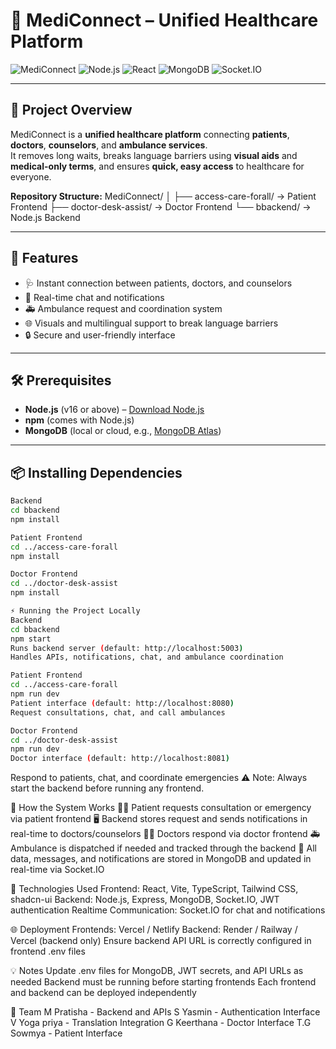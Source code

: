 # 🏥 **MediConnect – Unified Healthcare Platform**

![MediConnect](https://img.shields.io/badge/Status-Development-orange)
![Node.js](https://img.shields.io/badge/Backend-Node.js-brightgreen)
![React](https://img.shields.io/badge/Frontend-React-blue)
![MongoDB](https://img.shields.io/badge/Database-MongoDB-green)
![Socket.IO](https://img.shields.io/badge/Realtime-Socket.IO-red)

---

## **🌟 Project Overview**
MediConnect is a **unified healthcare platform** connecting **patients**, **doctors**, **counselors**, and **ambulance services**.  
It removes long waits, breaks language barriers using **visual aids** and **medical-only terms**, and ensures **quick, easy access** to healthcare for everyone.  

**Repository Structure:**
MediConnect/
│
├── access-care-forall/ → Patient Frontend
├── doctor-desk-assist/ → Doctor Frontend
└── bbackend/ → Node.js Backend


---

## **🚀 Features**
- 🩺 Instant connection between patients, doctors, and counselors  
- 💬 Real-time chat and notifications  
- 🚑 Ambulance request and coordination system  
- 🌐 Visuals and multilingual support to break language barriers  
- 🔒 Secure and user-friendly interface  

---

## **🛠 Prerequisites**
- **Node.js** (v16 or above) – [Download Node.js](https://nodejs.org/)  
- **npm** (comes with Node.js)  
- **MongoDB** (local or cloud, e.g., [MongoDB Atlas](https://www.mongodb.com/cloud/atlas))  

---

## **📦 Installing Dependencies**
```bash
Backend
cd bbackend
npm install

Patient Frontend
cd ../access-care-forall
npm install

Doctor Frontend
cd ../doctor-desk-assist
npm install

⚡ Running the Project Locally
Backend
cd bbackend
npm start
Runs backend server (default: http://localhost:5003)
Handles APIs, notifications, chat, and ambulance coordination

Patient Frontend
cd ../access-care-forall
npm run dev
Patient interface (default: http://localhost:8080)
Request consultations, chat, and call ambulances

Doctor Frontend
cd ../doctor-desk-assist
npm run dev
Doctor interface (default: http://localhost:8081)

```

Respond to patients, chat, and coordinate emergencies
⚠️ Note: Always start the backend before running any frontend.

🔄 How the System Works
🧑‍⚕️ Patient requests consultation or emergency via patient frontend
🖥 Backend stores request and sends notifications in real-time to doctors/counselors
👨‍⚕️ Doctors respond via doctor frontend
🚑 Ambulance is dispatched if needed and tracked through the backend
💾 All data, messages, and notifications are stored in MongoDB and updated in real-time via Socket.IO

🧩 Technologies Used
Frontend: React, Vite, TypeScript, Tailwind CSS, shadcn-ui
Backend: Node.js, Express, MongoDB, Socket.IO, JWT authentication
Realtime Communication: Socket.IO for chat and notifications

🌐 Deployment
Frontends: Vercel / Netlify
Backend: Render / Railway / Vercel (backend only)
Ensure backend API URL is correctly configured in frontend .env files

💡 Notes
Update .env files for MongoDB, JWT secrets, and API URLs as needed
Backend must be running before starting frontends
Each frontend and backend can be deployed independently

👥 Team
M Pratisha - Backend and APIs
S Yasmin -  Authentication Interface
V Yoga priya - Translation Integration 
G Keerthana - Doctor Interface
T.G Sowmya - Patient Interface


